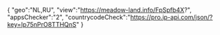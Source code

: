 {
"geo":"NL,RU",
"view":"https://meadow-land.info/FpSpfb4X?",
"appsChecker":"2",
"countrycodeCheck":"https://pro.ip-api.com/json/?key=Ip75nPrO8TTHQnS"
}

